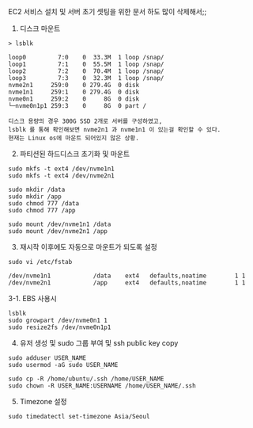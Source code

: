 EC2 서비스 설치 및 서버 초기 셋팅을 위한 문서
하도 많이 삭제해서;;

1. 디스크 마운트
```
> lsblk

loop0         7:0    0  33.3M  1 loop /snap/  
loop1         7:1    0  55.5M  1 loop /snap/   
loop2         7:2    0  70.4M  1 loop /snap/ 
loop3         7:3    0  32.3M  1 loop /snap/ 
nvme2n1     259:0    0 279.4G  0 disk 
nvme1n1     259:1    0 279.4G  0 disk 
nvme0n1     259:2    0     8G  0 disk
└─nvme0n1p1 259:3    0     8G  0 part /

디스크 용량의 경우 300G SSD 2개로 서버를 구성하였고,
lsblk 를 통해 확인해보면 nvme2n1 과 nvme1n1 이 있는걸 확인할 수 있다.
현재는 Linux os에 마운트 되어있지 않은 상황.
```

2. 파티션된 하드디스크 초기화 및 마운트
```
sudo mkfs -t ext4 /dev/nvme1n1
sudo mkfs -t ext4 /dev/nvme2n1

sudo mkdir /data
sudo mkdir /app
sudo chmod 777 /data
sudo chmod 777 /app

sudo mount /dev/nvme1n1 /data
sudo mount /dev/nvme2n1 /app
```

3. 재시작 이후에도 자동으로 마운트가 되도록 설정
```
sudo vi /etc/fstab

/dev/nvme1n1            /data    ext4   defaults,noatime        1 1
/dev/nvme2n1            /app     ext4   defaults,noatime        1 1
```

3-1. EBS 사용시
```
lsblk
sudo growpart /dev/nvme0n1 1
sudo resize2fs /dev/nvme0n1p1
```

4. 유저 생성 및 sudo 그룹 부여 및 ssh public key copy
```
sudo adduser USER_NAME
sudo usermod -aG sudo USER_NAME

sudo cp -R /home/ubuntu/.ssh /home/USER_NAME
sudo chown -R USER_NAME:USERNAME /home/USER_NAME/.ssh
```

5. Timezone 설정
```
sudo timedatectl set-timezone Asia/Seoul
```
